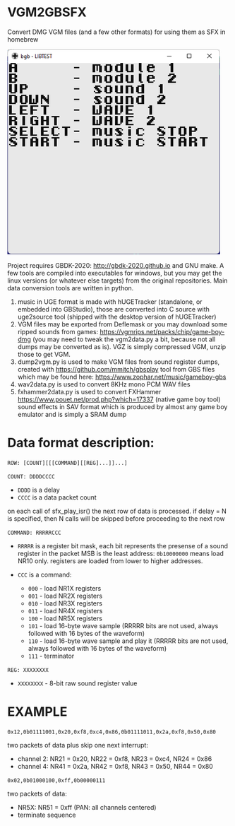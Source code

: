 # VGM2GBSFX
Convert DMG VGM files (and a few other formats) for using them as SFX in homebrew

![example rom](/screenshot.png)

Project requires GBDK-2020: http://gbdk-2020.github.io and GNU make. A few tools are compiled into executables for windows, but you may get the linux versions (or whatever else targets) from the original repositories. Main data conversion tools are written in python.

1. music in UGE format is made with hUGETracker (standalone, or embedded into GBStudio), those are converted into C source with uge2source tool (shipped with the desktop version of hUGETracker)
2. VGM files may be exported from Deflemask or you may download some ripped sounds from games: https://vgmrips.net/packs/chip/game-boy-dmg (you may need to tweak the vgm2data.py a bit, because not all dumps may be converted as is). VGZ is simply compressed VGM, unzip those to get VGM.
3. dump2vgm.py is used to make VGM files from sound register dumps, created with https://github.com/mmitch/gbsplay tool from GBS files which may be found here: https://www.zophar.net/music/gameboy-gbs
4. wav2data.py is used to convert 8KHz mono PCM WAV files
5. fxhammer2data.py is used to convert FXHammer https://www.pouet.net/prod.php?which=17337 (native game boy tool) sound effects in SAV format which is produced by almost any game boy emulator and is simply a SRAM dump

# Data format description:

`ROW: [COUNT][[[COMMAND][[REG]...]]...]`

`COUNT: DDDDCCCC` 

- `DDDD` is a delay
- `CCCC` is a data packet count

on each call of sfx_play_isr() the next row of data is processed. if delay = N is specified, then N calls will be skipped before proceeding to the next row

`COMMAND: RRRRRCCC` 

- `RRRRR` is a register bit mask, each bit represents the presense of a sound register in the packet MSB is the least address: `0b10000000` means load NR10 only. registers are loaded from lower to higher addresses.
- `CCC` is a command:

  - `000` - load NR1X registers
  - `001` - load NR2X registers
  - `010` - load NR3X registers
  - `011` - load NR4X registers
  - `100` - load NR5X registers
  - `101` - load 16-byte wave sample (RRRRR bits are not used, always followed with 16 bytes of the waveform)
  - `110` - load 16-byte wave sample and play it (RRRRR bits are not used, always followed with 16 bytes of the waveform)
  - `111` - terminator  

`REG: XXXXXXXX`

- `XXXXXXXX` - 8-bit raw sound register value

# EXAMPLE

`0x12,0b01111001,0x20,0xf8,0xc4,0x86,0b01111011,0x2a,0xf8,0x50,0x80`

two packets of data plus skip one next interrupt:
- channel 2: NR21 = 0x20, NR22 = 0xf8, NR23 = 0xc4, NR24 = 0x86
- channel 4: NR41 = 0x2a, NR42 = 0xf8, NR43 = 0x50, NR44 = 0x80

`0x02,0b01000100,0xff,0b00000111`

two packets of data:
- NR5X: NR51 = 0xff (PAN: all channels centered)
- terminate sequence
